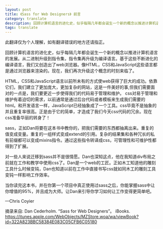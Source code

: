 ```yaml
---
layout: post
title: 《Sass for Web Designers》 前言
category: translate
description: 回顾计算机语言的进化史，似乎每隔几年都会诞生一个新的概念以推进计算机语言的发展。从二进制升级到指令集，指令集再升级为编译语言。基于这些不断进化的编译语言，我们又创造出了web浏览器。像HTML，CSS和JavaScript这些语言都是通过浏览器来渲染的。现在，我们再次升级这个概念的时刻来临了。
tags: translate
---
```


<div class="tips">
此翻译仅为个人理解，如有翻译错误的地方还请指正。
</div>


回顾计算机语言的进化史，似乎每隔几年都会诞生一个新的概念以推进计算机语言的发展。从二进制升级到指令集，指令集再升级为编译语言。基于这些不断进化的编译语言，我们又创造出了web浏览器。像HTML，CSS和JavaScript这些语言都是通过浏览器来渲染的。现在，我们再次升级这个概念的时刻来临了。

HTML，CSS和JavaScript语言以前所未有的方式使web获得了巨大的成功。依靠它们，我们建立了更加庞大，更加复杂的网站，这是一件美好的事,但我们需要面对的一点是，我们要更近一步使得我们的代码易于管理和维护。
css对易于管理和维护有着迫切的需求，以前通常是通过后台代码或者模板来生成我们需要的html。和开发语言一样，JavaScript已经抽象成了一个工具。css毕竟不是抽象的并且重复率很高。正是由于它的简单，才造成了我们今天css代码的冗余。现在css准备华丽的转身了！

sass，正如Dan将要在这本书中教你的，把我们需要的东西都抽离出来。重复的值变成变量。重复的一组样式变成extend的引用。复杂的结果集和各种冗长的私有前缀都可以变成mixins指令。通过这些指令转译成css，可管理性和可维护性都得到了扩展。

对一些人来说迁移到sass并不是很情愿。Dan也深知这点，他在我知道div布局之前就在工作和教学中使用css了。Dan是一个web的工匠。正如木工知道他的雕刻工具什么时候变钝，Dan也知道以前在工作中直接书写css就如同木工的雕刻工具变钝一样影响工作效率。

当你读完这本书，并在你第一个项目中真正使用过sass之后，你能掌握sass中让你增值的95%，并且成为大师。让Dan来引导你学习如何让工作变得更简单吧。

—Chris Coyier

摘录来自: Dan Cederholm. “Sass for Web Designers”。 iBooks. https://itunes.apple.com/WebObjects/MZStore.woa/wa/viewBook?id=322A823BBC58384E083C05CFB6C05180